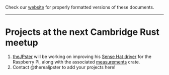 Check our [website](http://rustaceans.uk/) for
properly formatted versions of these documents.

---

# Projects at the next Cambridge Rust meetup

1. [theJPster](https://github.com/thejpster) will be working on improving his
[Sense Hat driver](https://crates.io/crates/sensehat) for the Raspberry Pi, along with the associated
[measurements](https://crates.io/crates/measurements) crate.
2. Contact @therealjpster to add your projects here!
